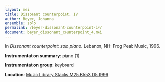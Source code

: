 ```yaml
---
layout: mei
title: Dissonant counterpoint, IV
author: Beyer, Johanna
ensemble: solo
permalink: /beyer-dissonant-counterpoint-iv/
document: beyer_dissonant_counterpoint_4.mei
---
```


In *Dissonant counterpoint: solo piano.* Lebanon, NH: Frog Peak Music, 1996.

**Instrumentation summary**: piano (1)

**Instrumentation group**: keyboard

**Location**: <a href="https://tufts.primo.exlibrisgroup.com/permalink/01TUN_INST/1kc9gia/alma991009589829703851" target="_blank">Music Library Stacks M25.B553 D5 1996</a>
